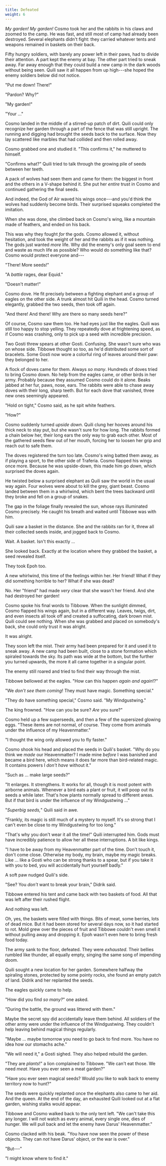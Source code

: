 ```yaml
---
title: Defeated
weight: 6
---
```

_My garden! My garden!_ Cosmo took her and the rabbits in his claws and zoomed to the camp. He was fast, and still most of camp had already been destroyed. Several elephants didn't fight: they carried whatever tents and weapons remained in baskets on their back.

Fifty hungry soldiers, with barely any power left in their paws, had to divide their attention. A part kept the enemy at bay. The other part tried to sneak away. Far away enough that they could build a new camp in the dark woods without being seen. Quili saw it all happen from up high---she hoped the enemy soldiers below did not notice.

"Put me down! There!"

"Pardon? Why?"

"My garden!"

"Your ..."

Cosmo landed in the middle of a stirred-up patch of dirt. Quili could only recognize her garden through a part of the fence that was still upright. The running and digging had brought the seeds back to the surface. Now they lay scattered like marbles that had collided and then rolled away.

Cosmo grabbed one and studied it. "This confirms it," he muttered to himself.

"Confirms what?" Quili tried to talk through the growing pile of seeds between her teeth.

A pack of wolves had seen them and came for them: the biggest in front and the others in a V-shape behind it. She put her _entire_ trust in Cosmo and continued gathering the final seeds.

And indeed, the God of Air waved his wings once---and you'd think the wolves had suddenly become birds. Their surprised squeaks completed the imitation.

When she was done, she climbed back on Cosmo's wing, like a mountain made of feathers, and ended on his back.

This was why they fought _for_ the gods. Cosmo allowed it, without hesitation, and took the weight of her and the rabbits as if it was nothing. The gods just wanted _more_ life. Why did the enemy's only goal seem to end and waste as much life as possible? Who would do something like that? Cosmo would protect everyone and---

"There! More seeds!"

"A _battle_ rages, dear Equid."

"Doesn't matter!" 

Cosmo dove. He fit precisely between a fighting elephant and a group of eagles on the other side. A trunk almost hit Quili in the head. Cosmo turned elegantly, grabbed the two seeds, then took off again.

"And there! And there! Why are there so many seeds here?"

Of course, Cosmo saw them too. He had eyes just like the eagles. Quili was still too happy to stop yelling. They repeatedly dove at frightening speed, as if Cosmo was crashing, only to pick up a seed with incredible precision.

Two Gosti threw spears at other Gosti. Confusing. She wasn't sure who was on whose side. Tibbowe thought so too, as he'd distributed some sort of bracelets. Some Gosti now wore a colorful ring of leaves around their paw: they belonged to her.

A flock of doves came for them. Always _so many_. Hundreds of doves tried to bring Cosmo down. No help from the eagles came, or other birds in her army. Probably because they assumed Cosmo could do it alone. Beaks jabbed at her fur, paws, nose, ears. The rabbits were able to chase away doves with their long, sharp teeth. But for each dove that vanished, three new ones seemingly appeared.

"Hold on tight," Cosmo said, as he spit white feathers.

"How?"

Cosmo suddenly turned _upside down_. Quili clung her hooves around his thick neck to stay put, but she wasn't sure for how long. The rabbits formed a chain below her, their long ears the only way to grab each other. Most of the gathered seeds flew out of her mouth, forcing her to loosen her grip and reach out to safe them.

The doves registered the turn too late. Cosmo's wing batted them away, as if playing a sport, to the other side of Traferia. Cosmo flapped his wings once more. Because he was upside-down, this made him go _down_, which surprised the doves again.

He twisted below a surprised elephant as Quili saw the world in the usual way again. Four wolves were about to kill the grey, giant beast. Cosmo landed between them in a whirlwind, which bent the trees backward until they broke and fell on a group of snakes.

The gap in the foliage finally revealed the sun, whose rays illuminated Cosmo precisely. He caught his breath and waited until Tibbowe was with him. 

Quili saw a basket in the distance. She and the rabbits ran for it, threw all their collected seeds inside, and jogged back to Cosmo.

Wait. A basket. Isn't this exactly ...

She looked back. Exactly at the location where they grabbed the basket, a seed revealed itself.

They took Epoh too.

A new whirlwind, this time of the feelings within her. Her friend! What if they did something horrible to her? What if she was dead?

No. Her "friend" had made _very_ clear that she wasn't her friend. And she had destroyed her garden!

Cosmo spoke his final words to Tibbowe. When the sunlight dimmed, Cosmo flapped his wings again, but in a different way. Leaves, twigs, dirt, and even insects all took off and created a suffocating, dark brown mist. Quili could see nothing. When she was grabbed and placed on somebody's back, she could only trust it was alright.

It was alright.

They soon left the mist. Their army had been prepared for it and used it to sneak away. A new camp had been built, close to a stone formation which spiraled towards the sky. Its path was wide at the bottom, but the further you turned upwards, the more it all came together in a singular point.

The enemy still roared and tried to find their way through the mist.

Tibbowe bellowed at the eagles. "How can this happen _again and again_!?"

"We _don't see them coming_! They must have magic. Something special."

"They do have something special," Cosmo said. "My Windgustwing."

The king frowned. "How can you be sure? _Are_ you sure?"

Cosmo held up a few superseeds, and then a few of the supersized glowing eggs. "These items are not normal, of course. They come from animals under the influence of my Heavenmatter."

"I thought the wing only allowed you to fly faster."

Cosmo shook his head and placed the seeds in Quili's basket. "Why do you think we _made_ our Heavenmatter? I made mine _before_ I was banished and became a bird here, which means it does far more than bird-related magic. It contains powers I _don't have_ without it."

"Such as ... make large seeds?"

"It enlarges. It strengthens. It works for all, though it is most potent with airborne animals. Whenever a bird eats a plant or fruit, it will poop out its seeds a while later. That's how plants normally spread to different areas. But if that bird is under the influence of my Windgustwing ..."

"_Superbig seeds,_" Quili said in awe.

"Frankly, its magic is still much of a mystery to myself. It's so strong that I can't even be close to my Windgustwing for too long."

"That's why you don't wear it all the time!" Quili interrupted him. Gods must have incredibly patience to allow her all these interruptions. A bit like kings.

"I have to be away from my Heavenmatter part of the time. Don't touch it, don't come close. Otherwise my body, my brain, maybe my magic breaks. Like ... like a Gosti who can be strong thanks to a spear, but if you take it with you to bed, you will accidentally hurt yourself badly."

A soft paw nudged Quili's side. 

"See? You _don't_ want to break your brain," Didrik said.

Tibbowe entered his tent and came back with two baskets of food. All that was left after their rushed flight.

And nothing was left.

Oh, yes, the baskets were filled with things. Bits of meat, some berries, lots of dead mice. But it had been stored for several days now, so it had started to rot. Mold grew over the pieces of fruit and Tibbowe couldn't even smell it without pulling away and dropping it. Epoh wasn't even here to bring fresh food today.

The army sank to the floor, defeated. They were _exhausted_. Their bellies rumbled like thunder, all equally empty, singing the same song of impending doom.

Quili sought a new location for her garden. Somewhere halfway the spiraling stones, protected by some pointy rocks, she found an empty patch of land. Didrik and her replanted the seeds.

The eagles quickly came to help.

"How did you find _so many?_" one asked.

"During the battle, the ground was littered with them."

Maybe the secret spy did accidentally leave them behind. All soldiers of the other army were under the influence of the Windgustwing. They couldn't help leaving behind magical things regularly.

"Maybe ... maybe tomorrow you need to go back to find more. You have no idea how our stomachs ache."

"We will need it," a Gosti sighed. They also helped rebuild the garden.

"They are _plants_!" a lion complained to Tibbowe. "We can't eat those. We need _meat_. Have you ever seen a meat garden?"

"Have you ever seen magical seeds? Would you like to walk back to enemy territory now to hunt?"

The seeds were quickly replanted once the elephants also came to her aid. And the queen. At the end of the day, an exhausted Quili looked out at a flat garden, wishing stalks would appear.

Tibbowe and Cosmo walked back to the only tent left. "We can't take this any longer. I will not watch as every animal, every single one, dies of hunger. We will pull back and let the enemy have Darus' Heavenmatter."

Cosmo clacked with his beak. "You have now seen the power of these objects. They can _not_ have Darus' object, or the war is over."

"But---"

"I might know where to find it."